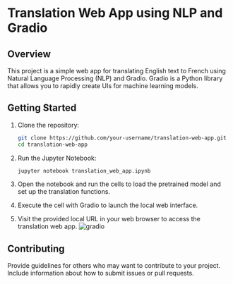 # Translation Web App using NLP and Gradio

## Overview

This project is a simple web app for translating English text to French using Natural Language Processing (NLP) and Gradio. Gradio is a Python library that allows you to rapidly create UIs for machine learning models.

## Getting Started

1. Clone the repository:

    ```bash
    git clone https://github.com/your-username/translation-web-app.git
    cd translation-web-app
    ```
2. Run the Jupyter Notebook:

    ```bash
    jupyter notebook translation_web_app.ipynb
    ```

3. Open the notebook and run the cells to load the pretrained model and set up the translation functions.
4. Execute the cell with Gradio to launch the local web interface.
5. Visit the provided local URL in your web browser to access the translation web app.
![gradio](https://github.com/TheKingOo/translation_web_app_using_nlp_and_gradio/assets/95720632/97de6d7d-d9eb-4afd-9f95-a04488d44d03)


## Contributing
Provide guidelines for others who may want to contribute to your project. Include information about how to submit issues or pull requests.

